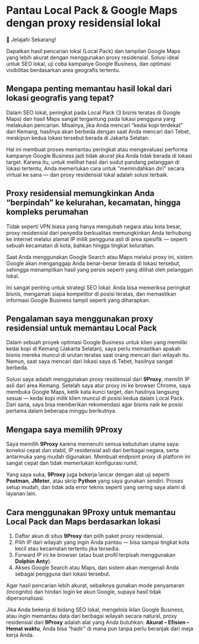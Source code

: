 # Pantau Local Pack & Google Maps dengan proxy residensial lokal  

🌱 Jelajahi Sekarang!  

Dapatkan hasil pencarian lokal (Local Pack) dan tampilan Google Maps yang lebih akurat dengan menggunakan proxy residensial. Solusi ideal untuk SEO lokal, uji coba kampanye Google Business, dan optimasi visibilitas berdasarkan area geografis tertentu.  

## Mengapa penting memantau hasil lokal dari lokasi geografis yang tepat?  
Dalam SEO lokal, peringkat pada Local Pack (3 bisnis teratas di Google Maps) dan hasil Maps sangat tergantung pada lokasi pengguna yang melakukan pencarian. Misalnya, jika Anda mencari “kedai kopi terdekat” dari Kemang, hasilnya akan berbeda dengan saat Anda mencari dari Tebet, meskipun kedua lokasi tersebut berada di Jakarta Selatan.  

Hal ini membuat proses memantau peringkat atau mengevaluasi performa kampanye Google Business jadi tidak akurat jika Anda tidak berada di lokasi target. Karena itu, untuk melihat hasil dari sudut pandang pelanggan di lokasi tertentu, Anda memerlukan cara untuk "memindahkan diri" secara virtual ke sana — dan proxy residensial lokal adalah solusi terbaik.  

## Proxy residensial memungkinkan Anda “berpindah” ke kelurahan, kecamatan, hingga kompleks perumahan  
Tidak seperti VPN biasa yang hanya mengubah negara atau kota besar, proxy residensial dari penyedia berkualitas memungkinkan Anda terhubung ke Internet melalui alamat IP milik pengguna asli di area spesifik — seperti sebuah kecamatan di kota, bahkan hingga tingkat kelurahan.  

Saat Anda menggunakan Google Search atau Maps melalui proxy ini, sistem Google akan menganggap Anda benar-benar berada di lokasi tersebut, sehingga menampilkan hasil yang persis seperti yang dilihat oleh pelanggan lokal.  

Ini sangat penting untuk strategi SEO lokal: Anda bisa memeriksa peringkat bisnis, mengamati siapa kompetitor di posisi teratas, dan memastikan informasi Google Business tampil seperti yang diharapkan.  

## Pengalaman saya menggunakan proxy residensial untuk memantau Local Pack  
Dalam sebuah proyek optimasi Google Business untuk klien yang memiliki kedai kopi di Kemang (Jakarta Selatan), saya perlu memastikan apakah bisnis mereka muncul di urutan teratas saat orang mencari dari wilayah itu. Namun, saat saya mencari dari lokasi saya di Tebet, hasilnya sangat berbeda.  

Solusi saya adalah menggunakan proxy residensial dari **9Proxy**, memilih IP asli dari area Kemang. Setelah saya atur proxy ini ke browser Chrome, saya membuka Google Maps, ketik kata kunci target, dan hasilnya langsung sesuai — kedai kopi milik klien muncul di posisi kedua dalam Local Pack. Dari sana, saya bisa memberikan rekomendasi agar bisnis naik ke posisi pertama dalam beberapa minggu berikutnya.  

## Mengapa saya memilih 9Proxy  
Saya memilih **9Proxy** karena memenuhi semua kebutuhan utama saya: koneksi cepat dan stabil, IP residensial asli dari berbagai negara, serta antarmuka yang mudah digunakan. Membuat endpoint proxy di platform ini sangat cepat dan tidak memerlukan konfigurasi rumit.  

Yang saya suka, **9Proxy** juga bekerja lancar dengan alat uji seperti **Postman**, **JMeter**, atau skrip **Python** yang saya gunakan sendiri. Proses setup mudah, dan tidak ada error teknis seperti yang sering saya alami di layanan lain.  

## Cara menggunakan 9Proxy untuk memantau Local Pack dan Maps berdasarkan lokasi  
1. Daftar akun di situs **9Proxy** dan pilih paket proxy residensial.  
2. Pilih IP dari wilayah yang ingin Anda pantau — bisa sampai tingkat kota kecil atau kecamatan tertentu jika tersedia.  
3. Forward IP ini ke browser (atau buat profil terpisah menggunakan **Dolphin Anty**).  
4. Akses Google Search atau Maps, dan sistem akan mengenali Anda sebagai pengguna dari lokasi tersebut.  

Agar hasil pencarian lebih akurat, sebaiknya gunakan mode penyamaran (incognito) dan hindari login ke akun Google, supaya hasil tidak dipersonalisasi.  

Jika Anda bekerja di bidang SEO lokal, mengelola iklan Google Business, atau ingin memantau data dari berbagai wilayah secara natural, proxy residensial dari **9Proxy** adalah alat yang Anda butuhkan. **Akurat – Efisien – Hemat waktu**, Anda bisa “hadir” di mana pun tanpa perlu beranjak dari meja kerja Anda.  
